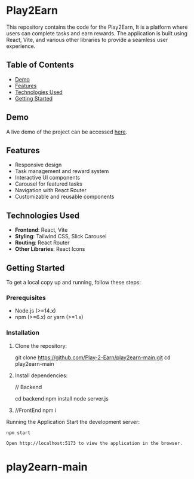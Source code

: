 # Play2Earn

This repository contains the code for the Play2Earn, It is a platform where users can complete tasks and earn rewards. The application is built using React, Vite, and various other libraries to provide a seamless user experience.

## Table of Contents

- [Demo](#demo)
- [Features](#features)
- [Technologies Used](#technologies-used)
- [Getting Started](#getting-started)

## Demo

A live demo of the project can be accessed [here](#).

## Features

- Responsive design
- Task management and reward system
- Interactive UI components
- Carousel for featured tasks
- Navigation with React Router
- Customizable and reusable components

## Technologies Used

- **Frontend**: React, Vite
- **Styling**: Tailwind CSS, Slick Carousel
- **Routing**: React Router
- **Other Libraries**: React Icons

## Getting Started

To get a local copy up and running, follow these steps:

### Prerequisites

- Node.js (>=14.x)
- npm (>=6.x) or yarn (>=1.x)

### Installation

1. Clone the repository:

   git clone https://github.com/Play-2-Earn/play2earn-main.git
   cd play2earn-main

2. Install dependencies:

   // Backend

   cd backend
   npm install
   node server.js

3. //FrontEnd
   npm i

Running the Application
Start the development server:

    npm start

    Open http://localhost:5173 to view the application in the browser.

# play2earn-main
